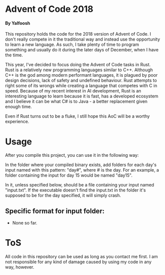 # Advent of Code 2018
#### By Yalfoosh

This repository holds the code for the 2018 version of Advent of Code. I don't really compete in it the traditional way and instead use the opportunity to learn a new language. As such, I take plenty of time to program something and usually do it during the later days of December, when I have the time.

This year, I've decided to focus doing the Advent of Code tasks in Rust. Rust is a relatively new programming languages similar to C++. Although C++ is the god among modern performant languages, it is plagued by poor design decisions, lack of safety and undefined behaviour. Rust attempts to right some of its wrongs while creating a language that competes with C in speed. Because of my recent interest in AI development, Rust is an interesting language to learn because it is fast, has a developed ecosystem and I believe it can be what C# is to Java - a better replacement given enough time.

Even if Rust turns out to be a fluke, I still hope this AoC will be a worthy experience.

# Usage

After you compile this project, you can use it in the following way:

In the folder where your compiled binary exists, add folders for each day's input named with this pattern: "day#", where # is the day. For an example, a folder containing the input for day 15 would be named "day15".

In it, unless specified below, should be a file containing your input named "input.txt". If the executable doesn't find the input.txt in the folder it's supposed to be for the day specified, it will simply crash.

## Specific format for input folder:

 - None so far.

# ToS

All code in this repository can be used as long as you contact me first. I am not responsible for any kind of damage caused by using my code in any way, however.
